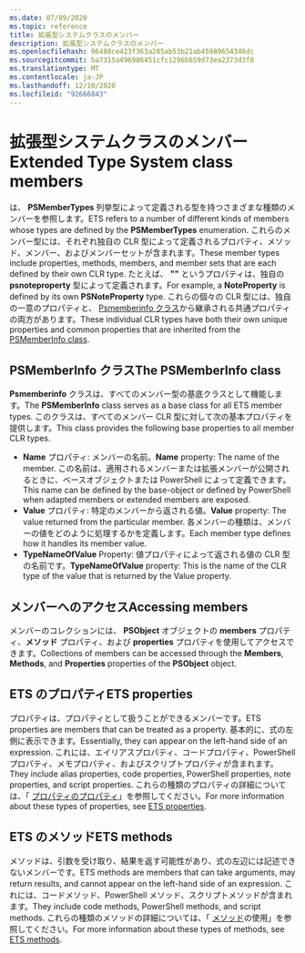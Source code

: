 ```yaml
---
ms.date: 07/09/2020
ms.topic: reference
title: 拡張型システムクラスのメンバー
description: 拡張型システムクラスのメンバー
ms.openlocfilehash: 06488ce423f363a285ab53b21ab45989654346dc
ms.sourcegitcommit: ba7315a496986451cfc1296b659d73ea2373d3f0
ms.translationtype: MT
ms.contentlocale: ja-JP
ms.lasthandoff: 12/10/2020
ms.locfileid: "92666843"
---
```

# <a name="extended-type-system-class-members"></a><span data-ttu-id="828fe-103">拡張型システムクラスのメンバー</span><span class="sxs-lookup"><span data-stu-id="828fe-103">Extended Type System class members</span></span>

<span data-ttu-id="828fe-104">は、 **PSMemberTypes** 列挙型によって定義される型を持つさまざまな種類のメンバーを参照します。</span><span class="sxs-lookup"><span data-stu-id="828fe-104">ETS refers to a number of different kinds of members whose types are defined by the **PSMemberTypes** enumeration.</span></span> <span data-ttu-id="828fe-105">これらのメンバー型には、それぞれ独自の CLR 型によって定義されるプロパティ、メソッド、メンバー、およびメンバーセットが含まれます。</span><span class="sxs-lookup"><span data-stu-id="828fe-105">These member types include properties, methods, members, and member sets that are each defined by their own CLR type.</span></span> <span data-ttu-id="828fe-106">たとえば、 **""** というプロパティは、独自の **psnoteproperty** 型によって定義されます。</span><span class="sxs-lookup"><span data-stu-id="828fe-106">For example, a **NoteProperty** is defined by its own **PSNoteProperty** type.</span></span> <span data-ttu-id="828fe-107">これらの個々の CLR 型には、独自の一意のプロパティと、 [Psmemberinfo クラス](/dotnet/api/system.management.automation.psmemberinfo)から継承される共通プロパティの両方があります。</span><span class="sxs-lookup"><span data-stu-id="828fe-107">These individual CLR types have both their own unique properties and common properties that are inherited from the [PSMemberInfo class](/dotnet/api/system.management.automation.psmemberinfo).</span></span>

## <a name="the-psmemberinfo-class"></a><span data-ttu-id="828fe-108">PSMemberInfo クラス</span><span class="sxs-lookup"><span data-stu-id="828fe-108">The PSMemberInfo class</span></span>

<span data-ttu-id="828fe-109">**Psmemberinfo** クラスは、すべてのメンバー型の基底クラスとして機能します。</span><span class="sxs-lookup"><span data-stu-id="828fe-109">The **PSMemberInfo** class serves as a base class for all ETS member types.</span></span> <span data-ttu-id="828fe-110">このクラスは、すべてのメンバー CLR 型に対して次の基本プロパティを提供します。</span><span class="sxs-lookup"><span data-stu-id="828fe-110">This class provides the following base properties to all member CLR types.</span></span>

- <span data-ttu-id="828fe-111">**Name** プロパティ: メンバーの名前。</span><span class="sxs-lookup"><span data-stu-id="828fe-111">**Name** property: The name of the member.</span></span> <span data-ttu-id="828fe-112">この名前は、適用されるメンバーまたは拡張メンバーが公開されるときに、ベースオブジェクトまたは PowerShell によって定義できます。</span><span class="sxs-lookup"><span data-stu-id="828fe-112">This name can be defined by the base-object or defined by PowerShell when adapted members or extended members are exposed.</span></span>
- <span data-ttu-id="828fe-113">**Value** プロパティ: 特定のメンバーから返される値。</span><span class="sxs-lookup"><span data-stu-id="828fe-113">**Value** property: The value returned from the particular member.</span></span> <span data-ttu-id="828fe-114">各メンバーの種類は、メンバーの値をどのように処理するかを定義します。</span><span class="sxs-lookup"><span data-stu-id="828fe-114">Each member type defines how it handles its member value.</span></span>
- <span data-ttu-id="828fe-115">**TypeNameOfValue** Property: 値プロパティによって返される値の CLR 型の名前です。</span><span class="sxs-lookup"><span data-stu-id="828fe-115">**TypeNameOfValue** property: This is the name of the CLR type of the value that is returned by the Value property.</span></span>

## <a name="accessing-members"></a><span data-ttu-id="828fe-116">メンバーへのアクセス</span><span class="sxs-lookup"><span data-stu-id="828fe-116">Accessing members</span></span>

<span data-ttu-id="828fe-117">メンバーのコレクションには、 **PSObject** オブジェクトの **members** プロパティ、**メソッド** プロパティ、および **properties** プロパティを使用してアクセスできます。</span><span class="sxs-lookup"><span data-stu-id="828fe-117">Collections of members can be accessed through the **Members**, **Methods**, and **Properties** properties of the **PSObject** object.</span></span>

## <a name="ets-properties"></a><span data-ttu-id="828fe-118">ETS のプロパティ</span><span class="sxs-lookup"><span data-stu-id="828fe-118">ETS properties</span></span>

<span data-ttu-id="828fe-119">プロパティは、プロパティとして扱うことができるメンバーです。</span><span class="sxs-lookup"><span data-stu-id="828fe-119">ETS properties are members that can be treated as a property.</span></span> <span data-ttu-id="828fe-120">基本的に、式の左側に表示できます。</span><span class="sxs-lookup"><span data-stu-id="828fe-120">Essentially, they can appear on the left-hand side of an expression.</span></span> <span data-ttu-id="828fe-121">これには、エイリアスプロパティ、コードプロパティ、PowerShell プロパティ、メモプロパティ、およびスクリプトプロパティが含まれます。</span><span class="sxs-lookup"><span data-stu-id="828fe-121">They include alias properties, code properties, PowerShell properties, note properties, and script properties.</span></span> <span data-ttu-id="828fe-122">これらの種類のプロパティの詳細については、「 [プロパティのプロパティ](properties.md)」を参照してください。</span><span class="sxs-lookup"><span data-stu-id="828fe-122">For more information about these types of properties, see [ETS properties](properties.md).</span></span>

## <a name="ets-methods"></a><span data-ttu-id="828fe-123">ETS のメソッド</span><span class="sxs-lookup"><span data-stu-id="828fe-123">ETS methods</span></span>

<span data-ttu-id="828fe-124">メソッドは、引数を受け取り、結果を返す可能性があり、式の左辺には記述できないメンバーです。</span><span class="sxs-lookup"><span data-stu-id="828fe-124">ETS methods are members that can take arguments, may return results, and cannot appear on the left-hand side of an expression.</span></span> <span data-ttu-id="828fe-125">これには、コードメソッド、PowerShell メソッド、スクリプトメソッドが含まれます。</span><span class="sxs-lookup"><span data-stu-id="828fe-125">They include code methods, PowerShell methods, and script methods.</span></span>
<span data-ttu-id="828fe-126">これらの種類のメソッドの詳細については、「 [メソッド](methods.md)の使用」を参照してください。</span><span class="sxs-lookup"><span data-stu-id="828fe-126">For more information about these types of methods, see [ETS methods](methods.md).</span></span>

